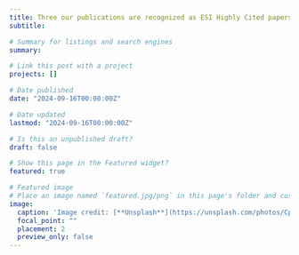 ```yaml
---
title: Three our publications are recognized as ESI Highly Cited papers 👋👋
subtitle: 

# Summary for listings and search engines
summary:

# Link this post with a project
projects: []

# Date published
date: "2024-09-16T00:00:00Z"

# Date updated
lastmod: "2024-09-16T00:00:00Z"

# Is this an unpublished draft?
draft: false

# Show this page in the Featured widget?
featured: true

# Featured image
# Place an image named `featured.jpg/png` in this page's folder and customize its options here.
image:
  caption: 'Image credit: [**Unsplash**](https://unsplash.com/photos/CpkOjOcXdUY)'
  focal_point: ""
  placement: 2
  preview_only: false
---
```

